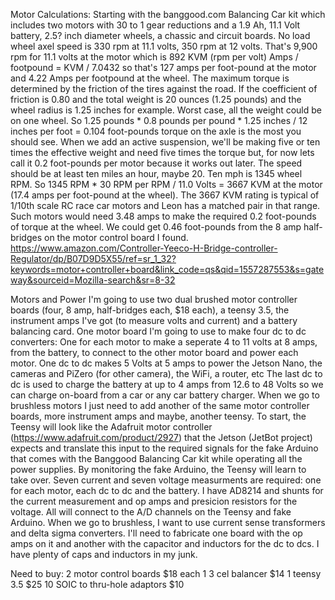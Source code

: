 Motor Calculations:
Starting with the banggood.com Balancing Car kit which includes two motors with 30 to 1 gear reductions and a 1.9 Ah, 11.1 Volt battery,  2.5? inch diameter wheels, a chassic and circuit boards.
No load wheel axel speed is 330 rpm at 11.1 volts, 350 rpm at 12 volts.
That's 9,900 rpm for 11.1 volts at the motor which is 892 KVM (rpm per volt)
Amps / footpound = KVM / 7.0432 so that's 127 amps per foot-pound at the motor and 4.22 Amps per footpound at the wheel.
The maximum torque is determined by the friction of the tires against the road. If the coefficient of friction is 0.80 and the total weight is 20 ounces (1.25 pounds) and the wheel radius is 1.25 inches for example. Worst case, all the weight could be on one wheel. So 1.25 pounds * 0.8 pounds per pound * 1.25 inches / 12 inches per foot = 0.104 foot-pounds torque on the axle is the most you should see.
When we add an active suspension, we'll be making five or ten times the effective weight and need five times the torque but, for now lets call it 0.2 foot-pounds per motor because it works out later.
The speed should be at least ten miles an hour, maybe 20. Ten mph is 1345 wheel RPM.
So 1345 RPM * 30 RPM per RPM / 11.0 Volts = 3667 KVM at the motor (17.4 amps per foot-pound at the wheel).
The 3667 KVM rating is typical of 1/10th scale RC race car motors and Leon has a matched pair in that range.
Such motors would need 3.48 amps to make the required 0.2 foot-pounds of torque at the wheel.
We could get 0.46 foot-pounds from the 8 amp half-bridges on the motor control board I found.
 https://www.amazon.com/Controller-Yeeco-H-Bridge-controller-Regulator/dp/B07D9D5X55/ref=sr_1_32?keywords=motor+controller+board&link_code=qs&qid=1557287553&s=gateway&sourceid=Mozilla-search&sr=8-32 

Motors and Power
I'm going to use two dual brushed motor controller boards (four, 8 amp, half-bridges each, $18 each), a teensy 3.5, the instrument amps I've got (to measure volts and current) and a battery balancing card.
One motor board I'm going to use to make four dc to dc converters: One for each motor to make a seperate 4 to 11 volts at 8 amps, from the battery, to connect to the other motor board and power each motor. 
One dc to dc makes 5 Volts at 5 amps to power the Jetson Nano, the cameras and PiZero (for other camera), the WiFi, a router, etc
The last dc to dc is used to charge the battery at up to 4 amps from 12.6 to 48 Volts so we can charge on-board from a car or any car battery charger.
When we go to brushless motors I just need to add another of the same motor controller boards, more instrument amps and maybe, another teensy.
To start, the Teensy will look like the Adafruit motor controller (https://www.adafruit.com/product/2927) that the Jetson (JetBot project) expects and translate this input to the required signals for the fake Arduino that comes with the Banggood Balancing Car kit while operating all the power supplies.
By monitoring the fake Arduino, the Teensy will learn to take over.
Seven current and seven voltage measurments are required: one for each motor, each dc to dc and the battery. I have AD8214 and shunts for the current measurement and op amps and presicion resistors for the voltage. All will connect to the A/D channels on the Teensy and fake Arduino. When we go to brushless, I want to use current sense transformers and delta sigma converters.
I'll need to fabricate one board with the op amps on it and another with the capacitor and inductors for the dc to dcs. I have plenty of caps and inductors in my junk.

Need to buy:
2 motor control boards $18 each
1 3 cel balancer $14
1 teensy 3.5 $25
10 SOIC to thru-hole adaptors $10




